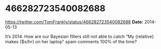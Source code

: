 # 466282723540082688
https://twitter.com/TomFrankly/status/466282723540082688
**Date:** 2014-05-13

It’s 2014. How are our Bayesian filters still not able to catch “My {relative} makes {$x/hr} on her laptop” spam comments 100% of the time?
